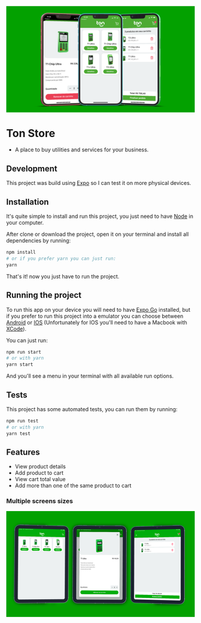 <div 
    style="display: flex; justify-content: center; align-items: center; width: 100%; background-color: #2b2b2b;"
>
<img width="100%" src="https://github.com/kleberfh/TonStore/blob/main/assets/demos/iphone.png?raw=true" />
</div>

# Ton Store

- A place to buy utilities and services for your business.

## Development
This project was build using [Expo](https://expo.dev) so I can test it on more physical devices.

## Installation

It's quite simple to install and run this project, you just need to have [Node](https://nodejs.org/en/) in your computer.

After clone or download the project, open it on your terminal and install all dependencies by running:
```bash
npm install
# or if you prefer yarn you can just run:
yarn
```
That's it! now you just have to run the project.

## Running the project

To run this app on your device you will need to have [Expo Go](https://expo.dev/client) installed, but if you prefer to run this project into a emulator you can choose between [Android](https://docs.expo.dev/workflow/android-studio-emulator/) or [IOS](https://docs.expo.dev/workflow/ios-simulator/) (Unfortunately for IOS you'll need to have a Macbook with [XCode](https://developer.apple.com/xcode/)).

You can just run:
```bash
npm run start
# or with yarn
yarn start
```
And you'll see a menu in your terminal with all available run options.

## Tests

This project has some automated tests, you can run them by running:
```bash
npm run test
# or with yarn
yarn test
```

## Features

- View product details
- Add product to cart
- View cart total value
- Add more than one of the same product to cart

### Multiple screens sizes

<div 
    style="display: flex; justify-content: center; align-items: center; width: 100%; background-color: #2b2b2b;"
>
<img width="100%" src="https://github.com/kleberfh/TonStore/blob/main/assets/demos/ipad.png?raw=true" />
</div>